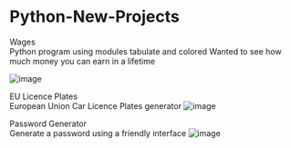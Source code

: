 # Python-New-Projects

Wages <br />
  Python program using modules tabulate and colored
  Wanted to see how much money you can earn in a lifetime

![image](https://github.com/fbdan/Python-New-Projects/assets/17932047/da9864f1-dccd-4e60-ab57-9fea8cf1336f)

EU Licence Plates <br />
  European Union Car Licence Plates generator
![image](https://github.com/fbdan/Python-New-Projects/assets/17932047/e3e2a266-65c5-4926-b47f-8a23e5bcd5a4)

Password Generator <br />
Generate a password using a friendly interface
![image](https://github.com/fbdan/Python-New-Projects/assets/17932047/e2106c69-fd88-4116-9e13-f943db12d1c1)


